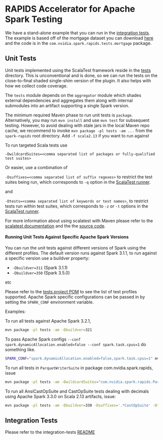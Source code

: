 # RAPIDS Accelerator for Apache Spark Testing

We have a stand-alone example that you can run in the [integration tests](../integration_tests).
The example is based off of the mortgage dataset you can download
[here](http://www.fanniemae.com/portal/funding-the-market/data/loan-performance-data.html)
and the code is in the `com.nvidia.spark.rapids.tests.mortgage` package.

## Unit Tests

Unit tests implemented using the ScalaTest framework reside in the [tests]() directory. This is
unconventional and is done, so we can run the tests on the close-to-final shaded single-shim version
of the plugin. It also helps with how we collect code coverage.

The `tests` module depends on the `aggregator` module which shades external dependencies and
aggregates them along with internal submodules into an artifact supporting a single Spark version.

The minimum required Maven phase to run unit tests is `package`. Alternatively, you may run
`mvn install` and use `mvn test` for subsequent testing. However, to avoid dealing with stale jars
in the local Maven repo cache, we recommend to invoke `mvn package -pl tests -am ...` from the
`spark-rapids` root directory. Add `-f scala2.13` if you want to run against

To run targeted Scala tests use

`-DwildcardSuites=<comma separated list of packages or fully-qualified test suites>`

Or easier, use a combination of

`-Dsuffixes=<comma separated list of suffix regexes>` to restrict the test suites being run,
which corresponds to `-q` option in the
[ScalaTest runner](https://www.scalatest.org/user_guide/using_the_runner).

and

`-Dtests=<comma separated list of keywords or test names>`, to restrict tests run within test suites,
which corresponds to `-z` or `-t` options in the
[ScalaTest runner](https://www.scalatest.org/user_guide/using_the_runner).

For more information about using scalatest with Maven please refer to the
[scalatest documentation](https://www.scalatest.org/user_guide/using_the_scalatest_maven_plugin)
and the the
[source code](https://github.com/scalatest/scalatest-maven-plugin/blob/383f396162b7654930758b76a0696d3aa2ce5686/src/main/java/org/scalatest/tools/maven/AbstractScalaTestMojo.java#L34).


#### Running Unit Tests Against Specific Apache Spark Versions
You can run the unit tests against different versions of Spark using the different profiles. The
default version runs against Spark 3.1.1, to run against a specific version use a buildver property:

- `-Dbuildver=311` (Spark 3.1.1)
- `-Dbuildver=350` (Spark 3.5.0)

etc

Please refer to the [tests project POM](pom.xml) to see the list of test profiles supported.
Apache Spark specific configurations can be passed in by setting the `SPARK_CONF` environment
variable.

Examples:

To run all tests against Apache Spark 3.2.1,

```bash
mvn package -pl tests -am -Dbuildver=321
```

To pass Apache Spark configs `--conf spark.dynamicAllocation.enabled=false --conf spark.task.cpus=1`
do something like.

```bash
SPARK_CONF="spark.dynamicAllocation.enabled=false,spark.task.cpus=1" mvn ...
```

To run all tests in `ParquetWriterSuite` in package com.nvidia.spark.rapids, issue

```bash
mvn package -pl tests -am -DwildcardSuites="com.nvidia.spark.rapids.ParquetWriterSuite"
```

To run all AnsiCastOpSuite and CastOpSuite tests dealing with decimals using
Apache Spark 3.3.0 on Scala 2.13 artifacts, issue:

```bash
mvn package -pl tests -am -Dbuildver=330 -Dsuffixes='.*CastOpSuite' -Dtests=decimal
```

## Integration Tests

Please refer to the integration-tests [README](../integration_tests/README.md)
